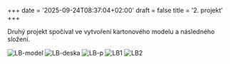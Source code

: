 +++
date = '2025-09-24T08:37:04+02:00'
draft = false
title = '2. projekt'
+++

Druhý projekt spočíval ve vytvoření kartonového modelu a následného složení.

![LB-model](/263952_ZPC_25/images/LB-model.png)
![LB-deska](/263952_ZPC_25/images/LB-deska.png)
![LB-p](/263952_ZPC_25/images/LB-p.jpg)
![LB1](/263952_ZPC_25/images/LB1.jpg)
![LB2](/263952_ZPC_25/images/LB2.jpg)
